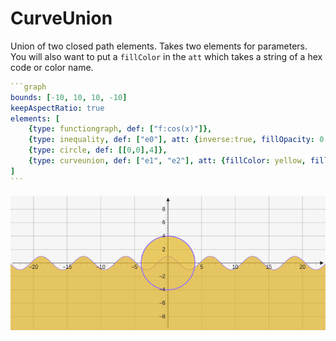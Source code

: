 # CurveUnion

Union of two closed path elements. Takes two elements for parameters. You will also want to put a `fillColor` in the `att` which takes a string of a hex code or color name.

````yaml
```graph
bounds: [-10, 10, 10, -10]
keepAspectRatio: true
elements: [
	{type: functiongraph, def: ["f:cos(x)"]},
	{type: inequality, def: ["e0"], att: {inverse:true, fillOpacity: 0.1}},
	{type: circle, def: [[0,0],4]},
	{type: curveunion, def: ["e1", "e2"], att: {fillColor: yellow, fillOpacity: 0.6}}
]
```
````

![curveUnion](../../imgs/CurveUnion-graph-1.png)


